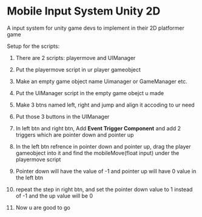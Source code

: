 # Mobile Input System Unity 2D
 A input system for unity game devs to implement in their 2D platformer game




Setup for the scripts:

1. There are 2 scripts: playermove and UIManager

2. Put the playermove script in ur player gameobject

3. Make an empty game object name Uimanager or GameManager etc.

4. Put the UIManager script in the empty game obejct u made

5. Make 3 btns named left, right and jump and align it accoding to ur need

6. Put those 3 buttons in the UIManager

7. In left btn and right btn, Add **Event Trigger Component** and add 2 triggers which are pointer down and pointer up 

8. In the left btn refrence in pointer down and pointer up, drag the player gameobject into it and find the mobileMove(float input) under the playermove script

9. Pointer down will have the value of -1 and pointer up will have 0 value in the left btn

10. repeat the step in right btn, and set the pointer down value to 1 instead of -1 and the up value will be 0

11. Now u are good to go

